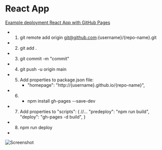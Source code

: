 # React App 

[Example deployment React App with GitHub Pages](https://saramazal.github.io/mazal-todo-list/)

* 1. git remote add origin git@github.com:{username}/{repo-name}.git
* 2. git add .
* 3. git commit -m "commit"
* 4. git push -u origin main 
* 5. Add properties to package.json file:
     - "homepage": "http://{username}.github.io/{repo-name}",
* 6. - npm install gh-pages --save-dev
* 7. Add properties to "scripts":
     {
      //...
        "predeploy": "npm run build",
        "deploy": "gh-pages -d build",
      }
* 8.  npm run deploy
* 
![Screenshot]()

